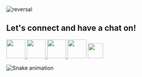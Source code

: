 ![reversal](https://capsule-render.vercel.app/api?type=rect&text=HeLLO%20EVERYONE!%20👋&fontAlign=50&fontSize=50&descAlign=60&descAlignY=50&theme=radical)

## Let's connect and have a chat on! ##

<a href="https://www.facebook.com/onyema.rexxie">
<img height="50" src="https://user-images.githubusercontent.com/105394366/191703030-93f17ddf-fa7c-419c-bbdf-03e930ec6665.png"/></a><a href="https://www.instagram.com/rex_onyema">
<img height="50" src="https://user-images.githubusercontent.com/105394366/191773376-2aec5c91-a845-4d22-b727-67c4c89fee2a.png"/></a><a href="https://www.linkedin.com/mwlite/in/peter-onyema-04a2a522b">
<img height="50" src="https://user-images.githubusercontent.com/105394366/191774452-a84263f6-9783-4fc6-9fc4-a68faeefd7c4.png"/><a/><a href="https://twitter.com/Rexonyema?t=4AUTmfR0TAPBFKo9GJqOmA&s=09">
<img height="50" src="https://user-images.githubusercontent.com/105394366/191777644-12ee88ba-cd31-4868-b096-b569a2bcb529.png"/><a/>
<img  src="https://user-images.githubusercontent.com/105394366/191784436-5ed309d4-f621-46ce-912c-2764caed37a1.mp4" width="40" height="40" play />

![Snake animation](https://github.com/thepiyushmalhotra/thepiyushmalhotra/blob/output/github-contribution-grid-snake.svg)

